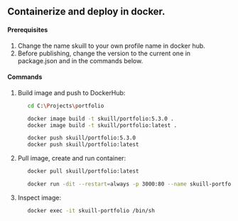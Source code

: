 ## Containerize and deploy in docker.

#### Prerequisites
1. Change the name skuill to your own profile name in docker hub.
2. Before publishing, change the version to the current one in package.json and in the commands below.

#### Commands

1. Build image and push to DockerHub:

   ```bash
      cd C:\Projects\portfolio

      docker image build -t skuill/portfolio:5.3.0 .
      docker image build -t skuill/portfolio:latest .

      docker push skuill/portfolio:5.3.0
      docker push skuill/portfolio:latest
   ```

2. Pull image, create and run container:
   ```bash
      docker pull skuill/portfolio:latest

      docker run -dit --restart=always -p 3000:80 --name skuill-portfolio skuill/portfolio:latest
   ```

3. Inspect image:
   ```bash
      docker exec -it skuill-portfolio /bin/sh
   ```

